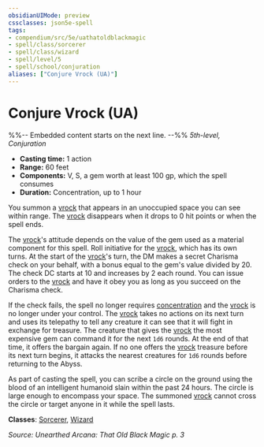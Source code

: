 ```yaml
---
obsidianUIMode: preview
cssclasses: json5e-spell
tags:
- compendium/src/5e/uathatoldblackmagic
- spell/class/sorcerer
- spell/class/wizard
- spell/level/5
- spell/school/conjuration
aliases: ["Conjure Vrock (UA)"]
---
```

# Conjure Vrock (UA)
%%-- Embedded content starts on the next line. --%%
*5th-level, Conjuration*  

- **Casting time:** 1 action
- **Range:** 60 feet
- **Components:** V, S, a gem worth at least 100 gp, which the spell consumes
- **Duration:** Concentration, up to 1 hour

You summon a [vrock](/Systems/5e/bestiary/fiend/vrock.md) that appears in an unoccupied space you can see within range. The [vrock](/Systems/5e/bestiary/fiend/vrock.md) disappears when it drops to 0 hit points or when the spell ends.

The [vrock](/Systems/5e/bestiary/fiend/vrock.md)'s attitude depends on the value of the gem used as a material component for this spell. Roll initiative for the [vrock](/Systems/5e/bestiary/fiend/vrock.md), which has its own turns. At the start of the [vrock](/Systems/5e/bestiary/fiend/vrock.md)'s turn, the DM makes a secret Charisma check on your behalf, with a bonus equal to the gem's value divided by 20. The check DC starts at 10 and increases by 2 each round. You can issue orders to the [vrock](/Systems/5e/bestiary/fiend/vrock.md) and have it obey you as long as you succeed on the Charisma check.

If the check fails, the spell no longer requires [concentration](/Systems/5e/rules/conditions.md#concentration) and the [vrock](/Systems/5e/bestiary/fiend/vrock.md) is no longer under your control. The [vrock](/Systems/5e/bestiary/fiend/vrock.md) takes no actions on its next turn and uses its telepathy to tell any creature it can see that it will fight in exchange for treasure. The creature that gives the [vrock](/Systems/5e/bestiary/fiend/vrock.md) the most expensive gem can command it for the next `1d6` rounds. At the end of that time, it offers the bargain again. If no one offers the [vrock](/Systems/5e/bestiary/fiend/vrock.md) treasure before its next turn begins, it attacks the nearest creatures for `1d6` rounds before returning to the Abyss.

As part of casting the spell, you can scribe a circle on the ground using the blood of an intelligent humanoid slain within the past 24 hours. The circle is large enough to encompass your space. The summoned [vrock](/Systems/5e/bestiary/fiend/vrock.md) cannot cross the circle or target anyone in it while the spell lasts.

**Classes**: [Sorcerer](/Systems/5e/classes/sorcerer.md), [Wizard](/Systems/5e/classes/wizard.md)

*Source: Unearthed Arcana: That Old Black Magic p. 3*